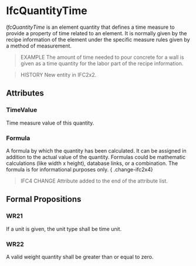 # IfcQuantityTime

_IfcQuantityTime_ is an element quantity that defines a time measure to provide a property of time related to an element. It is normally given by the recipe information of the element under the specific measure rules given by a method of measurement.<!-- end of definition -->

> EXAMPLE The amount of time needed to pour concrete for a wall is given as a time quantity for the labor part of the recipe information.

> HISTORY New entity in IFC2x2.

## Attributes

### TimeValue
Time measure value of this quantity.

### Formula
A formula by which the quantity has been calculated. It can be assigned in addition to the actual value of the quantity. Formulas could be mathematic calculations (like width x height), database links, or a combination. The formula is for informational purposes only.
{ .change-ifc2x4}
> IFC4 CHANGE Attribute added to the end of the attribute list.

## Formal Propositions

### WR21
If a unit is given, the unit type shall be time unit.

### WR22
A valid weight quantity shall be greater than or equal to zero.
